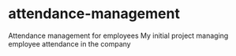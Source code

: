 # attendance-management
Attendance management for employees
My initial project managing employee attendance in the company
